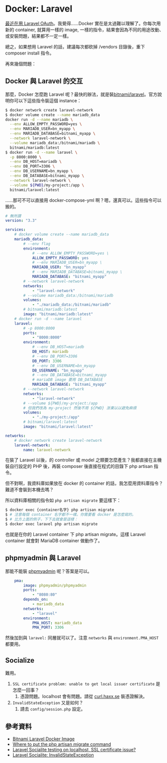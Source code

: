# Docker: Laravel

[最近在用 Laravel OAuth](https://github.com/iigmir/solitude-rain-laravel)。我覺得……Docker 實在是太過難以理解了。你每次用新的 container, 就算用一樣的 image, 一樣的指令，結果會因為不同的用途改動、或安裝問題，結果都不一定一樣。

總之，如果想用 Laravel 的話，建議每次都砍掉 /vendors 目錄後，重下 composer install 指令。

再來幾個問題：

## Docker 與 Laravel 的交互

那麼，Docker 怎麼跑 Laravel 呢？最快的辦法，就是裝[bitnami/laravel](https://hub.docker.com/r/bitnami/laravel)。官方說明你可以下這些指令裝這個 instance：

```bash
$ docker network create laravel-network
$ docker volume create --name mariadb_data
docker run -d --name mariadb \
  --env ALLOW_EMPTY_PASSWORD=yes \
  --env MARIADB_USER=bn_myapp \
  --env MARIADB_DATABASE=bitnami_myapp \
  --network laravel-network \
  --volume mariadb_data:/bitnami/mariadb \
  bitnami/mariadb:latest
$ docker run -d --name laravel \
  -p 8000:8000 \
  --env DB_HOST=mariadb \
  --env DB_PORT=3306 \
  --env DB_USERNAME=bn_myapp \
  --env DB_DATABASE=bitnami_myapp \
  --network laravel-network \
  --volume ${PWD}/my-project:/app \
  bitnami/laravel:latest
```

……那可不可以直接用 docker-compose-yml 啊？嗯，還真可以。這些指令可以搬的。

```yml
# 無所謂
version: "3.3"

services:
    # docker volume create --name mariadb_data 
    mariadb_data:
        # --env flag
        environment:
            # --env ALLOW_EMPTY_PASSWORD=yes \
            ALLOW_EMPTY_PASSWORD: yes
            # --env MARIADB_USER=bn_myapp \
            MARIADB_USER: "bn_myapp"
            # --env MARIADB_DATABASE=bitnami_myapp \
            MARIADB_DATABASE: "bitnami_myapp" 
        # --network laravel-network
        networks:
            - "laravel-network"
        # --volume mariadb_data:/bitnami/mariadb
        volumes:
            - "./mariadb_data:/bitnami/mariadb"
        # bitnami/mariadb:latest
        image: "bitnami/mariadb:latest"
    # docker run -d --name laravel
    laravel:
        # -p 8000:8000
        ports:
            - "8000:8000"
        environment:
            # --env DB_HOST=mariadb
            DB_HOST: mariadb
            # --env DB_PORT=3306
            DB_PORT: 3306
            # --env DB_USERNAME=bn_myapp
            DB_USERNAME: "bn_myapp"
            # --env DB_DATABASE=bitnami_myapp
            # mariaDB image 要用 DB_DATABASE 
            MARIADB_DATABASE: "bitnami_myapp"
        # --network laravel-network
        networks:
            - "laravel-network"
        # --volume ${PWD}/my-project:/app
        # 但我們改為 my-project 然後不用 ${PWD} 浙東以以避免麻煩
        volumes:
            - "./my-project:/app"
        # bitnami/laravel:latest
        image: "bitnami/laravel:latest"

networks:
    # docker network create laravel-network
    laravel-network:
        name: laravel-network
```

在裝了 Laravel 以後，的 controller 或 model 之類要怎麼產生？我都直接在主機裝自行設定的 PHP 後，再裝 composer 後直接在程式的目錄下 php artisan 指令。

但不對啊，我資料庫如果放在 docker 的 container 的話，我怎麼用資料庫指令？難道不會裝到本機去嗎？

所以資料庫相關的指令如 `php artisan migrate` 要這樣下：

```bash
$ docker exec {container名字} php artisan migrate
$ # 注意每個 container 名字都不一樣。你需要看 docker 是怎麼寫的。
$ # 比方上面的例子，下下去就會是這樣：
$ docker exec laravel php artisan migrate
```

也就是在你的 Laravel container 下 php artisan migrate。這樣 Laravel container 就會對 MariaDB container 做動作了。

## phpmyadmin 與 Laravel

那能不能裝 [phpmyadmin](https://hub.docker.com/r/phpmyadmin/phpmyadmin) 呢？答案是可以。

```yml
    pma:
        image: phpmyadmin/phpmyadmin
        ports:
            - "8080:80"
        depends_on:
            - mariadb_data
        networks:
            - "laravel"
        environment:
            PMA_HOST: mariadb_data
            PMA_PORT: 3306
```

然後加到與 `laravel:` 同層就可以了。注意 `networks` 與 `environment.PMA_HOST` 都要用。

## Socialize

難用。

1. `SSL certificate problem: unable to get local issuer certificate` 是怎麼一回事？
    1. 憑證問題。localhost 會有問題。請從 [curl.haxx.se](http://curl.haxx.se/ca/cacert.pem) 裝憑證解決。
2. `InvalidStateException` 又是如何？
    1. 請去 `config/session.php` 設定。

## 參考資料

* [Bitnami Laravel Docker Image](https://hub.docker.com/r/bitnami/laravel)
* [Where to put the php artisan migrate command](https://stackoverflow.com/a/66516411)
* [Laravel Socialite testing on localhost, SSL certificate issue?](https://stackoverflow.com/a/28658969)
* [Laravel Socialite: InvalidStateException](https://stackoverflow.com/a/31738836)
